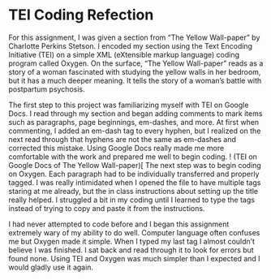 # TEI Coding Refection 

For this assignment, I was given a section from “The Yellow Wall-paper” by Charlotte Perkins Stetson. I encoded my section using the Text Encoding Initiative (TEI) on a simple XML (eXtensible markup language) coding program called Oxygen. On the surface, “The Yellow Wall-paper” reads as a story of a woman fascinated with studying the yellow walls in her bedroom, but it has a much deeper meaning. It tells the story of a woman’s battle with postpartum psychosis.

The first step to this project was familiarizing myself with TEI on Google Docs. I read through my section and began adding comments to mark items such as paragraphs, page beginnings, em-dashes, and more. At first when commenting, I added an em-dash tag to every hyphen, but I realized on the next read through that hyphens are not the same as em-dashes and corrected this mistake. Using Google Docs really made me more comfortable with the work and prepared me well to begin coding. 
! (TEI on Google Docs of The Yellow Wall-paper)[
The next step was to begin coding on Oxygen. Each paragraph had to be individually transferred and properly tagged. I was really intimidated when I opened the file to have multiple tags staring at me already, but the in class instructions about setting up the title really helped. I struggled a bit in my coding until I learned to type the tags instead of trying to copy and paste it from the instructions. 

I had never attempted to code before and I began this assignment extremely wary of my ability to do well. Computer language often confuses me but Oxygen made it simple. When I typed my last tag I almost couldn’t believe I was finished. I sat back and read through it to look for errors but found none. Using TEI and Oxygen was much simpler than I expected and I would gladly use it again.
